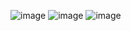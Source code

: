 ![image](https://github.com/lisaferist/postman/assets/157370484/633f4faa-ed94-4579-894d-ebe0fce62670)
![image](https://github.com/lisaferist/postman/assets/157370484/03edfa76-070e-4971-b726-88fc5e60a278)
![image](https://github.com/lisaferist/postman/assets/157370484/a01cf101-8a51-49c2-b5d5-556cb4b5073e)
